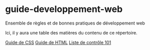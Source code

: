 # guide-developpement-web
Ensemble de règles et de bonnes pratiques de développement web 

Ici, il y aura une table des matières du contenu de ce répertoire.

[Guide de CSS](pour-guide-developpement/guide-css.md)
[Guide de HTML](pour-guide-developpement/guide-html.md)
[Liste de contrôle 101](pour-guide-developpement/liste-de-controle-101.md)
